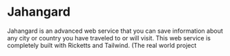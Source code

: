 # Jahangard
Jahangard is an advanced web service that you can save information about any city or country you have traveled to or will visit. This web service is completely built with Ricketts and Tailwind. (The real world project
